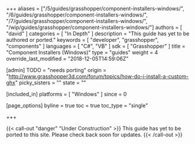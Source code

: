 +++
aliases = ["/5/guides/grasshopper/component-installers-windows/", "/6/guides/grasshopper/component-installers-windows/", "/7/guides/grasshopper/component-installers-windows/", "/wip/guides/grasshopper/component-installers-windows/"]
authors = [ "david" ]
categories = [ "In Depth" ]
description = "This guide has yet to be authored or ported."
keywords = [ "developer", "grasshopper", "components" ]
languages = [ "C#", "VB" ]
sdk = [ "Grasshopper" ]
title = "Component Installers (Windows)"
type = "guides"
weight = 4
override_last_modified = "2018-12-05T14:59:06Z"

[admin]
TODO = "needs porting"
origin = "http://www.grasshopper3d.com/forum/topics/how-do-i-install-a-custom-ghx"
picky_sisters = ""
state = ""

[included_in]
platforms = [ "Windows" ]
since = 0

[page_options]
byline = true
toc = true
toc_type = "single"

+++


{{< call-out "danger" "Under Construction" >}}
This guide has yet to be ported to this site. Please check back soon for updates.
{{< /call-out >}}


